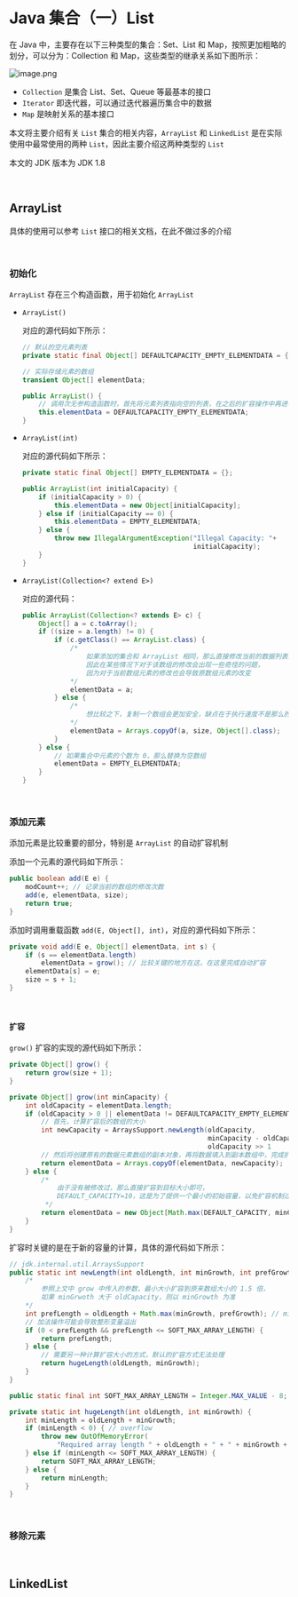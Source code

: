 # Java 集合（一）List

在 Java 中，主要存在以下三种类型的集合：Set、List 和 Map，按照更加粗略的划分，可以分为：Collection 和 Map，这些类型的继承关系如下图所示：

![image.png](https://s2.loli.net/2022/02/15/K82pzXAQcMIlSdZ.png)

- `Collection` 是集合 List、Set、Queue 等最基本的接口
- `Iterator` 即迭代器，可以通过迭代器遍历集合中的数据
- `Map` 是映射关系的基本接口

本文将主要介绍有关 `List` 集合的相关内容，`ArrayList` 和 `LinkedList` 是在实际使用中最常使用的两种 `List`，因此主要介绍这两种类型的 `List`

本文的 JDK 版本为 JDK 1.8

<br />

## ArrayList

具体的使用可以参考 `List` 接口的相关文档，在此不做过多的介绍

 <br />

### 初始化

`ArrayList` 存在三个构造函数，用于初始化 `ArrayList`

- `ArrayList()`

    对应的源代码如下所示：

    ```java
    // 默认的空元素列表
    private static final Object[] DEFAULTCAPACITY_EMPTY_ELEMENTDATA = {};
    
    // 实际存储元素的数组
    transient Object[] elementData; 
    
    public ArrayList() {
        // 调用次无参构造函数时，首先将元素列表指向空的列表，在之后的扩容操作中再进行进一步的替换
        this.elementData = DEFAULTCAPACITY_EMPTY_ELEMENTDATA;
    }
    ```

- `ArrayList(int)`

    对应的源代码如下所示：

    ```java
    private static final Object[] EMPTY_ELEMENTDATA = {};
    
    public ArrayList(int initialCapacity) {
        if (initialCapacity > 0) {
            this.elementData = new Object[initialCapacity];
        } else if (initialCapacity == 0) {
            this.elementData = EMPTY_ELEMENTDATA;
        } else {
            throw new IllegalArgumentException("Illegal Capacity: "+
                                               initialCapacity);
        }
    }
    ```

- `ArrayList(Collection<? extend E>)`

    对应的源代码：

    ```java
    public ArrayList(Collection<? extends E> c) {
        Object[] a = c.toArray();
        if ((size = a.length) != 0) {
            if (c.getClass() == ArrayList.class) {
                /* 
                	如果添加的集合和 ArrayList 相同，那么直接修改当前的数据列表的引用
                	因此在某些情况下对于该数组的修改会出现一些奇怪的问题，
                	因为对于当前数组元素的修改也会导致原数组元素的改变
                */
                elementData = a;
            } else {
                /*
                	想比较之下，复制一个数组会更加安全，缺点在于执行速度不是那么的好
                */
                elementData = Arrays.copyOf(a, size, Object[].class);
            }
        } else {
            // 如果集合中元素的个数为 0，那么替换为空数组
            elementData = EMPTY_ELEMENTDATA;
        }
    }
    ```

<br />

### 添加元素

添加元素是比较重要的部分，特别是 `ArrayList` 的自动扩容机制

添加一个元素的源代码如下所示：

```java
public boolean add(E e) {
    modCount++; // 记录当前的数组的修改次数
    add(e, elementData, size);
    return true;
}
```

添加时调用重载函数 `add(E, Object[], int)`，对应的源代码如下所示：

```java
private void add(E e, Object[] elementData, int s) {
    if (s == elementData.length)
        elementData = grow(); // 比较关键的地方在这，在这里完成自动扩容
    elementData[s] = e;
    size = s + 1;
}
```

<br />

#### 扩容

`grow()` 扩容的实现的源代码如下所示：

```java
private Object[] grow() {
    return grow(size + 1);
}

private Object[] grow(int minCapacity) {
    int oldCapacity = elementData.length;
    if (oldCapacity > 0 || elementData != DEFAULTCAPACITY_EMPTY_ELEMENTDATA) { // 判断当前爱你的数组元素是否被修改过
        // 首先，计算扩容后的数组的大小
        int newCapacity = ArraysSupport.newLength(oldCapacity,
                                                  minCapacity - oldCapacity, /* minimum growth */
                                                  oldCapacity >> 1           /* preferred growth */);
        // 然后将创建原有的数据元素数组的副本对象，再将数据填入到副本数组中，完成扩容操作
        return elementData = Arrays.copyOf(elementData, newCapacity);
    } else {
        /* 
        	由于没有被修改过，那么直接扩容到目标大小即可，
        	DEFAULT_CAPACITY=10，这是为了提供一个最小的初始容量，以免扩容机制过于频繁造成的性能损失
         */
        return elementData = new Object[Math.max(DEFAULT_CAPACITY, minCapacity)];
    }
}
```

扩容时关键的是在于新的容量的计算，具体的源代码如下所示：

```java
// jdk.internal.util.ArraysSupport
public static int newLength(int oldLength, int minGrowth, int prefGrowth) {
    /* 
    	参照上文中 grow 中传入的参数，最小大小扩容到原来数组大小的 1.5 倍，
    	如果 minGrwoth 大于 oldCapacity，则以 minGrowth 为准
    */
    int prefLength = oldLength + Math.max(minGrowth, prefGrowth); // might overflow
    // 加法操作可能会导致整形变量溢出
    if (0 < prefLength && prefLength <= SOFT_MAX_ARRAY_LENGTH) {
        return prefLength;
    } else {
        // 需要另一种计算扩容大小的方式，默认的扩容方式无法处理
        return hugeLength(oldLength, minGrowth);
    }
}

public static final int SOFT_MAX_ARRAY_LENGTH = Integer.MAX_VALUE - 8;

private static int hugeLength(int oldLength, int minGrowth) {
    int minLength = oldLength + minGrowth;
    if (minLength < 0) { // overflow
        throw new OutOfMemoryError(
            "Required array length " + oldLength + " + " + minGrowth + " is too large");
    } else if (minLength <= SOFT_MAX_ARRAY_LENGTH) {
        return SOFT_MAX_ARRAY_LENGTH;
    } else {
        return minLength;
    }
}
```



<br />

### 移除元素



<br />

## LinkedList
